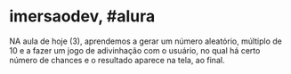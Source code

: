 # imersaodev, #alura
NA aula de hoje (3), aprendemos a gerar um número aleatório, múltiplo de 10 e a fazer um jogo de adivinhação com o usuário, no qual há certo número de chances e o resultado aparece na tela, ao final.
